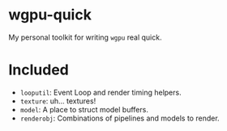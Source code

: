 # wgpu-quick
My personal toolkit for writing `wgpu` real quick.

# Included
- `looputil`: Event Loop and render timing helpers.
- `texture`: uh... textures!
- `model`: A place to struct model buffers.
- `renderobj`: Combinations of pipelines and models to render.
